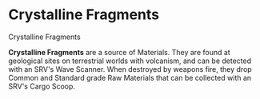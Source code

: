 # Crystalline Fragments
Crystalline Fragments
 		 	 

**Crystalline Fragments** are a source of Materials. They are found at geological sites on terrestrial worlds with volcanism, and can be detected with an SRV's Wave Scanner. When destroyed by weapons fire, they drop Common and Standard grade Raw Materials that can be collected with an SRV's Cargo Scoop.
